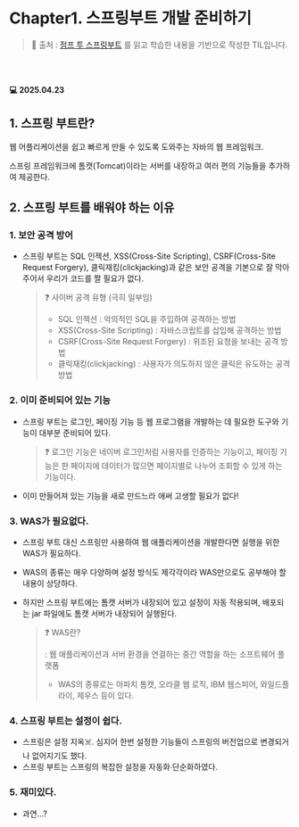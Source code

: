 # Chapter1. 스프링부트 개발 준비하기

> 📖 출처 : [점프 투 스프링부트](https://wikidocs.net/book/7601) 를 읽고 학습한 내용을 기반으로 작성한 TIL입니다.
> 

<br><br>

**💻 2025.04.23**

## 1. 스프링 부트란?

웹 어플리케이션을 쉽고 빠르게 만들 수 있도록 도와주는 자바의 웹 프레임워크.

스프링 프레임워크에 톰캣(Tomcat)이라는 서버를 내장하고 여러 편의 기능들을 추가하여 제공한다.

## 2. 스프링 부트를 배워야 하는 이유

### 1. 보안 공격 방어

- 스프링 부트는 SQL 인젝션, XSS(Cross-Site Scripting), CSRF(Cross-Site Request Forgery), 클릭재킹(clickjacking)과 같은 보안 공격을 기본으로 잘 막아주어서 우리가 코드를 짤 필요가 없다.
    
    > ❓ 사이버 공격 유형 (극히 일부임)
    > 
    > - SQL 인젝션 : 악의적인 SQL을 주입하여 공격하는 방법
    > - XSS(Cross-Site Scripting) : 자바스크립트를 삽입해 공격하는 방법
    > - CSRF(Cross-Site Request Forgery) : 위조된 요청을 보내는 공격 방법
    > - 클릭재킹(clickjacking) : 사용자가 의도하지 않은 클릭은 유도하는 공격 방법
    

### 2. 이미 준비되어 있는 기능

- 스프링 부트는 로그인, 페이징 기능 등 웹 프로그램을 개발하는 데 필요한 도구와 기능이 대부분 준비되어 있다.
    
    > ❓ 로그인 기능은 네이버 로그인처럼 사용자를 인증하는 기능이고, 페이징 기능은 한 페이지에 데이터가 많으면 페이지별로 나누어 조회할 수 있게 하는 기능이다.
    > 
- 이미 만들어져 있는 기능을 새로 만드느라 애써 고생할 필요가 없다!

### 3. WAS가 필요없다.

- 스프링 부트 대신 스프링만 사용하여 웹 애플리케이션을 개발한다면 실행을 위한 WAS가 필요하다.
- WAS의 종류는 매우 다양하며 설정 방식도 제각각이라 WAS만으로도 공부해야 할 내용이 상당하다.
- 하지만 스프링 부트에는 톰캣 서버가 내장되어 있고 설정이 자동 적용되며, 배포되는 jar 파일에도 톰캣 서버가 내장되어 실행된다.

  > ❓ WAS란?
  > 
  > : 웹 애플리케이션과 서버 환경을 연결하는 중간 역할을 하는 소프트웨어 플랫폼
  > 
  > - WAS의 종류로는 아파치 톰캣, 오라클 웹 로직, IBM 웹스피어, 와일드플라이, 제우스 등이 있다.

### 4. 스프링 부트는 설정이 쉽다.

- 스프링은 설정 지옥☠️. 심지어 한번 설정한 기능들이 스프링의 버전업으로 변경되거나 없어지기도 했다.
- 스프링 부트는 스프링의 복잡한 설정을 자동화∙단순화하였다.

### 5. 재미있다.

- 과연…?
